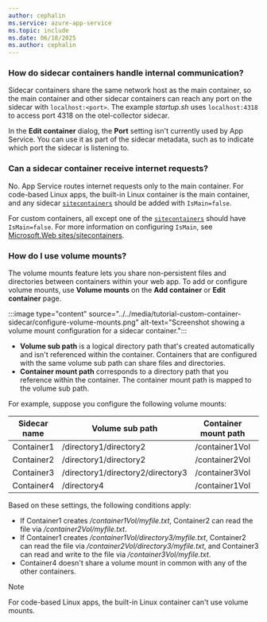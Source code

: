 ```yaml
---
author: cephalin
ms.service: azure-app-service
ms.topic: include
ms.date: 06/18/2025
ms.author: cephalin
---
```


### How do sidecar containers handle internal communication?

Sidecar containers share the same network host as the main container, so the main container and other sidecar containers can reach any port on the sidecar with `localhost:<port>`. The example *startup.sh* uses `localhost:4318` to access port 4318 on the otel-collector sidecar.

In the **Edit container** dialog, the **Port** setting isn't currently used by App Service. You can use it as part of the sidecar metadata, such as to indicate which port the sidecar is listening to.

### Can a sidecar container receive internet requests?

No. App Service routes internet requests only to the main container. For code-based Linux apps, the built-in Linux container is the main container, and any sidecar [`sitecontainers`](/azure/templates/microsoft.web/sites/sitecontainers) should be added with `IsMain=false`.

For custom containers, all except one of the [`sitecontainers`](/azure/templates/microsoft.web/sites/sitecontainers) should have `IsMain=false`. For more information on configuring `IsMain`, see [Microsoft.Web sites/sitecontainers](/azure/templates/microsoft.web/sites/sitecontainers).

### How do I use volume mounts?

The volume mounts feature lets you share non-persistent files and directories between containers within your web app. To add or configure volume mounts, use **Volume mounts** on the **Add container** or **Edit container** page.

:::image type="content" source="../../media/tutorial-custom-container-sidecar/configure-volume-mounts.png" alt-text="Screenshot showing a volume mount configuration for a sidecar container.":::

- **Volume sub path** is a logical directory path that's created automatically and isn't referenced within the container. Containers that are configured with the same volume sub path can share files and directories.
- **Container mount path** corresponds to a directory path that you reference within the container. The container mount path is mapped to the volume sub path.

For example, suppose you configure the following volume mounts:

| Sidecar name | Volume sub path | Container mount path | Read-only |
| ------------ | --------------- | -------------------- | --------- |
| Container1 | /directory1/directory2 | /container1Vol | False |
| Container2 | /directory1/directory2 | /container2Vol | True |
| Container3 | /directory1/directory2/directory3 | /container3Vol | False |
| Container4 | /directory4 | /container1Vol | False |

Based on these settings, the following conditions apply:
- If Container1 creates */container1Vol/myfile.txt*, Container2 can read the file via */container2Vol/myfile.txt*.
- If Container1 creates */container1Vol/directory3/myfile.txt*, Container2 can read the file via */container2Vol/directory3/myfile.txt*, and Container3 can read and write to the file via */container3Vol/myfile.txt*.
- Container4 doesn't share a volume mount in common with any of the other containers.

> [!Note]
> For code-based Linux apps, the built-in Linux container can't use volume mounts.

